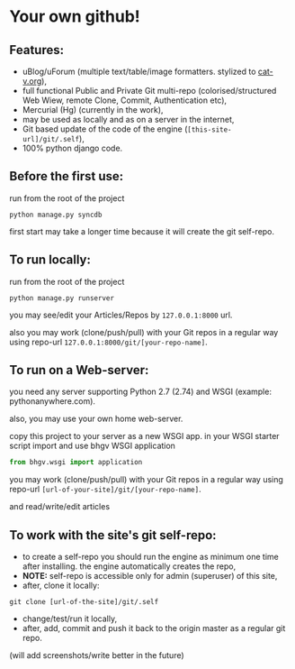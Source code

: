 Your own github!
================

Features:
---------
* uBlog/uForum (multiple text/table/image formatters. stylized to [cat-v.org](http://cat-v.org/)),
* full functional Public and Private Git multi-repo (colorised/structured Web Wiew, remote Clone, Commit, Authentication etc),
* Mercurial (Hg) (currently in the work),
* may be used as locally and as on a server in the internet,
* Git based update of the code of the engine (`[this-site-url]/git/.self`),
* 100% python django code.


Before the first use:
---------------------
run from the root of the project
```
python manage.py syncdb
```

first start may take a longer time because it will create the git self-repo.


To run locally:
---------------
run from the root of the project
```
python manage.py runserver
```
you may see/edit your Articles/Repos by `127.0.0.1:8000` url. 

also you may work (clone/push/pull) with your Git repos in a regular way using repo-url `127.0.0.1:8000/git/[your-repo-name]`.


To run on a Web-server:
-----------------------
you need any server supporting Python 2.7 (2.74) and WSGI (example: pythonanywhere.com). 

also, you may use your own home web-server.

copy this project to your server as a new WSGI app. in your WSGI starter script import and use bhgv WSGI application
```python
from bhgv.wsgi import application
```

you may work (clone/push/pull) with your Git repos in a regular way using repo-url `[url-of-your-site]/git/[your-repo-name]`.

and read/write/edit articles


To work with the site's git self-repo:
--------------------------------------
* to create a self-repo you should run the engine as minimum one time after installing. the engine automatically creates the repo,
* **NOTE:** self-repo is accessible only for admin (superuser) of this site,
* after, clone it locally:
```
git clone [url-of-the-site]/git/.self
```
* change/test/run it locally,
* after, add, commit and push it back to the origin master as a regular git repo.


(will add screenshots/write better in the future)
